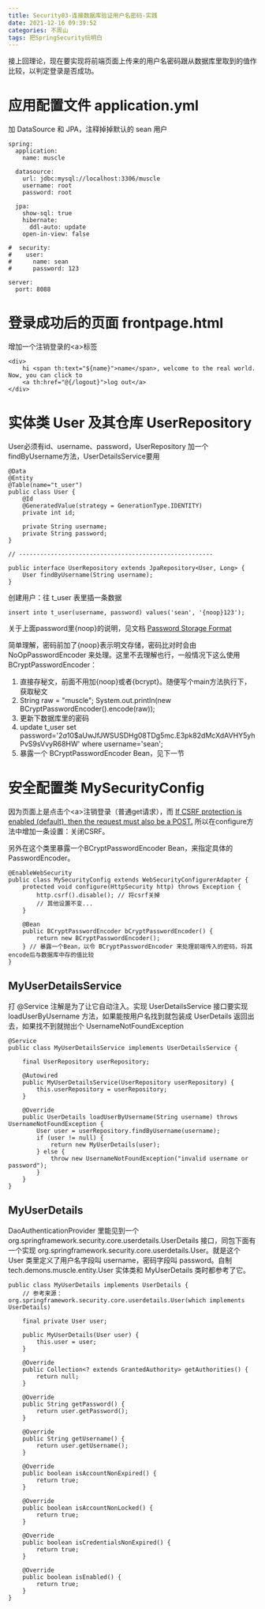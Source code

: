 ```yaml
---
title: Security03-连接数据库验证用户名密码-实践
date: 2021-12-16 09:39:52
categories: 不周山
tags: 把SpringSecurity玩明白
---
```


接上回理论，现在要实现将前端页面上传来的用户名密码跟从数据库里取到的值作比较，以判定登录是否成功。
<!--more-->

# 应用配置文件 application.yml
加 DataSource 和 JPA，注释掉掉默认的 sean 用户
```
spring:
  application:
    name: muscle

  datasource:
    url: jdbc:mysql://localhost:3306/muscle
    username: root
    password: root

  jpa:
    show-sql: true
    hibernate:
      ddl-auto: update
    open-in-view: false

#  security:
#    user:
#      name: sean
#      password: 123

server:
  port: 8088
```

# 登录成功后的页面 frontpage.html
增加一个注销登录的&lt;a&gt;标签
```
<div>
    hi <span th:text="${name}">name</span>, welcome to the real world. Now, you can click to
    <a th:href="@{/logout}">log out</a>
</div>
```

# 实体类 User 及其仓库 UserRepository
User必须有id、username、password，UserRepository 加一个findByUsername方法，UserDetailsService要用
```
@Data
@Entity
@Table(name="t_user")
public class User {
    @Id
    @GeneratedValue(strategy = GenerationType.IDENTITY)
    private int id;

    private String username;
    private String password;
}

// -------------------------------------------------------

public interface UserRepository extends JpaRepository<User, Long> {
    User findByUsername(String username);
}
```
创建用户：往 t_user 表里插一条数据
```
insert into t_user(username, password) values('sean', '{noop}123');
```
关于上面password里{noop}的说明，见文档 [Password Storage Format](https://docs.spring.io/spring-security/reference/features/authentication/password-storage.html#authentication-password-storage-dpe-format)

简单理解，密码前加了{noop}表示明文存储，密码比对时会由 NoOpPasswordEncoder 来处理。这里不去理解也行，一般情况下这么使用 BCryptPasswordEncoder：
1. 直接存秘文，前面不用加{noop}或者{bcrypt}。随便写个main方法执行下，获取秘文
1. String raw = "muscle"; System.out.println(new BCryptPasswordEncoder().encode(raw));
1. 更新下数据库里的密码
1. update t_user set password='$2a$10$aUwJfJWSUSDHg08TDg5mc.E3pk82dMcXdAVHY5yhPvS9sVvyR68HW' where username='sean';
1. 暴露一个 BCryptPasswordEncoder Bean，见下一节

# 安全配置类 MySecurityConfig
因为页面上是点击个&lt;a&gt;注销登录（普通get请求），而 [If CSRF protection is enabled (default), then the request must also be a POST.](https://docs.spring.io/spring-security/reference/servlet/authentication/logout.html) 所以在configure方法中增加一条设置：关闭CSRF。

另外在这个类里暴露一个BCryptPasswordEncoder Bean，来指定具体的PasswordEncoder。
```
@EnableWebSecurity
public class MySecurityConfig extends WebSecurityConfigurerAdapter {
    protected void configure(HttpSecurity http) throws Exception {
        http.csrf().disable(); // 将csrf关掉
        // 其他设置不变...
    }

    @Bean
    public BCryptPasswordEncoder bCryptPasswordEncoder() {
        return new BCryptPasswordEncoder();
    } // 暴露一个Bean，以令 BCryptPasswordEncoder 来处理前端传入的密码，将其encode后与数据库中存的值比较
}
```

## MyUserDetailsService
打 @Service 注解是为了让它自动注入。实现 UserDetailsService 接口要实现 loadUserByUsername 方法，如果能按用户名找到就包装成 UserDetails 返回出去，如果找不到就抛出个 UsernameNotFoundException
```
@Service
public class MyUserDetailsService implements UserDetailsService {

    final UserRepository userRepository;

    @Autowired
    public MyUserDetailsService(UserRepository userRepository) {
        this.userRepository = userRepository;
    }

    @Override
    public UserDetails loadUserByUsername(String username) throws UsernameNotFoundException {
        User user = userRepository.findByUsername(username);
        if (user != null) {
            return new MyUserDetails(user);
        } else {
            throw new UsernameNotFoundException("invalid username or password");
        }
    }
}
```

## MyUserDetails
DaoAuthenticationProvider 里能见到一个 org.springframework.security.core.userdetails.UserDetails 接口，同包下面有一个实现 org.springframework.security.core.userdetails.User。就是这个 User 类里定义了用户名字段叫 username，密码字段叫 password。自制 tech.demons.muscle.entity.User 实体类和 MyUserDetails 类时都参考了它。
```
public class MyUserDetails implements UserDetails {
    // 参考来源：org.springframework.security.core.userdetails.User(which implements UserDetails)
    
    final private User user;

    public MyUserDetails(User user) {
        this.user = user;
    }

    @Override
    public Collection<? extends GrantedAuthority> getAuthorities() {
        return null;
    }

    @Override
    public String getPassword() {
        return user.getPassword();
    }

    @Override
    public String getUsername() {
        return user.getUsername();
    }

    @Override
    public boolean isAccountNonExpired() {
        return true;
    }

    @Override
    public boolean isAccountNonLocked() {
        return true;
    }

    @Override
    public boolean isCredentialsNonExpired() {
        return true;
    }

    @Override
    public boolean isEnabled() {
        return true;
    }
}
```
